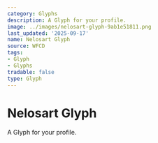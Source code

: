 ```yaml
---
category: Glyphs
description: A Glyph for your profile.
image: ../images/nelosart-glyph-9ab1e51811.png
last_updated: '2025-09-17'
name: Nelosart Glyph
source: WFCD
tags:
- Glyph
- Glyphs
tradable: false
type: Glyph
---
```


# Nelosart Glyph

A Glyph for your profile.

